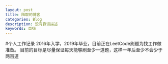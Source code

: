 ```yaml
---
layout: post
title: 陆取的博客
categories: Blog
description: 没有靠谱描述
keywords: 自嗨
---
```

#个人工作记录
2016年入学，2019年毕业，目前正在LeetCode刷题为找工作做准备。
目前的目标是尽量保证每天能够刷至少一道题，这样一年后至少不会少于两百道
